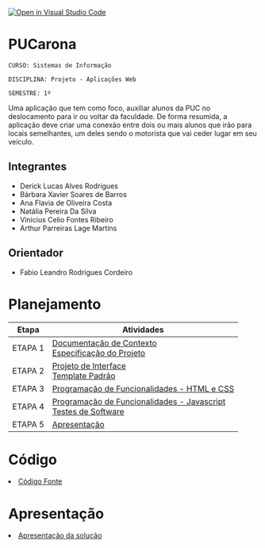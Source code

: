 [![Open in Visual Studio Code](https://classroom.github.com/assets/open-in-vscode-c66648af7eb3fe8bc4f294546bfd86ef473780cde1dea487d3c4ff354943c9ae.svg)](https://classroom.github.com/online_ide?assignment_repo_id=10319534&assignment_repo_type=AssignmentRepo)
# PUCarona

`CURSO: Sistemas de Informação`

`DISCIPLINA: Projeto - Aplicações Web`

`SEMESTRE: 1º`

Uma aplicação que tem como foco, auxiliar alunos da PUC no deslocamento para ir ou voltar da faculdade. De forma resumida, a aplicação deve criar uma conexão entre dois ou mais alunos que irão para locais semelhantes, um deles sendo o motorista que vai ceder lugar em seu veículo.

## Integrantes

* Derick Lucas Alves Rodrigues
* Bárbara Xavier Soares de Barros
* Ana Flavia de Oliveira Costa
* Natália Pereira Da Silva
* Vinicius Celio Fontes Ribeiro
* Arthur Parreiras Lage Martins


## Orientador

* Fabio Leandro Rodrigues Cordeiro

# Planejamento

| Etapa         | Atividades |
|  :----:   | ----------- |
| ETAPA 1         |[Documentação de Contexto](docs/context.md) <br> [Especificação do Projeto](docs/especification.md) |
| ETAPA 2         |[Projeto de Interface](docs/interface.md) <br> [Template Padrão](docs/template.md) |
| ETAPA 3         |[Programação de Funcionalidades - HTML e CSS](docs/development.md) |
| ETAPA 4        |[Programação de Funcionalidades - Javascript](docs/development.md) <br> [Testes de Software ](docs/tests.md) |
| ETAPA 5         | [Apresentação](presentation/README.md) |

# Código

<li><a href="src/README.md"> Código Fonte</a></li>

# Apresentação

<li><a href="presentation/README.md"> Apresentação da solução</a></li>
